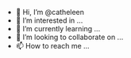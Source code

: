- 👋 Hi, I’m @catheleen
- 👀 I’m interested in ...
- 🌱 I’m currently learning ...
- 💞️ I’m looking to collaborate on ...
- 📫 How to reach me ...

<!---
catheleen/catheleen is a ✨ special ✨ repository because its `README.md` (this file) appears on your GitHub profile.
You can click the Preview link to take a look at your changes.
--->
